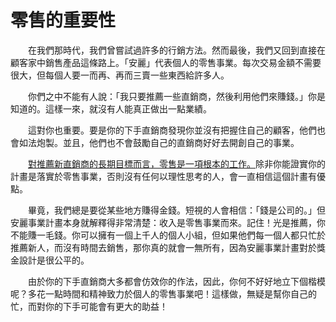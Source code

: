 # 零售的重要性

&emsp;&emsp;在我們那時代，我們曾嘗試過許多的行銷方法。然而最後，我們又回到直接在顧客家中銷售產品這條路上。「安麗」代表個人的零售事業。每次交易金額不需要很大，但每個人要一而再、再而三賣一些東西給許多人。

&emsp;&emsp;你們之中不能有人說：「我只要推薦一些直銷商，然後利用他們來賺錢。」你是知道的。這樣一來，就沒有人能真正做出一點業績。

&emsp;&emsp;這對你也重要。要是你的下手直銷商發現你並沒有把握住自己的顧客，他們也會如法炮製。並且，他們也不會鼓勵自己的直銷商好好去開創自己的事業。

&emsp;&emsp;[對推薦新直銷商的長期目標而言，零售是一項根本的工作。]()除非你能證實你的計畫是落實於零售事業，否則沒有任何以理性思考的人，會一直相信這個計畫有優點。

&emsp;&emsp;畢竟，我們總是要從某些地方賺得金錢。短視的人會相信：「錢是公司的。」但安麗事業計畫本身就解釋得非常清楚：收入是零售事業而來。記住！光是推薦，你不能賺一毛錢。你可以擁有一個上千人的個人小組，但如果他們每一個人都只忙於推薦新人，而沒有時間去銷售，那你真的就會一無所有，因為安麗事業計畫對於獎金設計是很公平的。

&emsp;&emsp;由於你的下手直銷商大多都會仿效你的作法，因此，你何不好好地立下個楷模呢？多花一點時間和精神致力於個人的零售事業吧！這樣做，無疑是幫你自己的忙，而對你的下手可能會有更大的助益！

